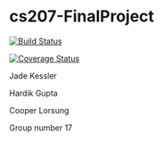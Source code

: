 # cs207-FinalProject
[![Build Status](https://travis-ci.com/make-AD-ifference/cs207-FinalProject.png)](https://travis-ci.com/make-AD-ifference/cs207-FinalProject/)

[![Coverage Status](https://codecov.io/gh/make-AD-ifference/cs207-FinalProject.svg)](https://codecov.io/gh/make-AD-ifference/cs207-FinalProject/)

Jade Kessler

Hardik Gupta

Cooper Lorsung


Group number 17
